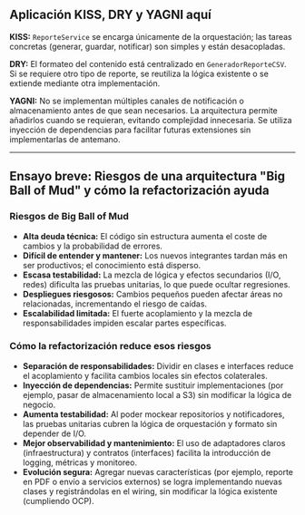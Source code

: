 ## Aplicación KISS, DRY y YAGNI aquí

**KISS:** `ReporteService` se encarga únicamente de la orquestación; las tareas concretas (generar, guardar, notificar) son simples y están desacopladas.

**DRY:** El formateo del contenido está centralizado en `GeneradorReporteCSV`. Si se requiere otro tipo de reporte, se reutiliza la lógica existente o se extiende mediante otra implementación.

**YAGNI:** No se implementan múltiples canales de notificación o almacenamiento antes de que sean necesarios. La arquitectura permite añadirlos cuando se requieran, evitando complejidad innecesaria. Se utiliza inyección de dependencias para facilitar futuras extensiones sin implementarlas de antemano.

---

## Ensayo breve: Riesgos de una arquitectura "Big Ball of Mud" y cómo la refactorización ayuda

### Riesgos de Big Ball of Mud

- **Alta deuda técnica:** El código sin estructura aumenta el coste de cambios y la probabilidad de errores.
- **Difícil de entender y mantener:** Los nuevos integrantes tardan más en ser productivos; el conocimiento está disperso.
- **Escasa testabilidad:** La mezcla de lógica y efectos secundarios (I/O, redes) dificulta las pruebas unitarias, lo que puede ocultar regresiones.
- **Despliegues riesgosos:** Cambios pequeños pueden afectar áreas no relacionadas, incrementando el riesgo de caídas.
- **Escalabilidad limitada:** El fuerte acoplamiento y la mezcla de responsabilidades impiden escalar partes específicas.

### Cómo la refactorización reduce esos riesgos

- **Separación de responsabilidades:** Dividir en clases e interfaces reduce el acoplamiento y facilita cambios locales sin efectos colaterales.
- **Inyección de dependencias:** Permite sustituir implementaciones (por ejemplo, pasar de almacenamiento local a S3) sin modificar la lógica de negocio.
- **Aumenta testabilidad:** Al poder mockear repositorios y notificadores, las pruebas unitarias cubren la lógica de orquestación y formato sin depender de I/O.
- **Mejor observabilidad y mantenimiento:** El uso de adaptadores claros (infraestructura) y contratos (interfaces) facilita la introducción de logging, métricas y monitoreo.
- **Evolución segura:** Agregar nuevas características (por ejemplo, reporte en PDF o envío a servicios externos) se logra implementando nuevas clases y registrándolas en el wiring, sin modificar la lógica existente (cumpliendo OCP).
